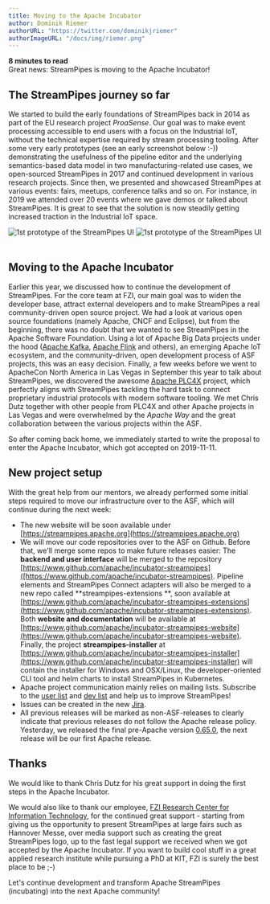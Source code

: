 ```yaml
---
title: Moving to the Apache Incubator
author: Dominik Riemer
authorURL: "https://twitter.com/dominikjriemer"
authorImageURL: "/docs/img/riemer.png"
---
```


**<div style="float: left; padding-right: 40px;">8 minutes to read</div>**
<br/>
Great news: StreamPipes is moving to the Apache Incubator!

<!--truncate-->

## The StreamPipes journey so far

We started to build the early foundations of StreamPipes back in 2014 as part of the EU research project _ProaSense_.
Our goal was to make event processing accessible to end users with a focus on the Industrial IoT, without the technical
expertise required by stream processing tooling.
After some very early prototypes (see an early screenshot below :-)) demonstrating the usefulness of the pipeline editor
and the underlying semantics-based data model in two manufacturing-related use cases, we open-sourced StreamPipes in
2017 and continued development in various research projects.
Since then, we presented and showcased StreamPipes at various events: fairs, meetups, conference talks and so on. For
instance, in 2019 we attended over 20 events where we gave demos or talked about StreamPipes.
It is great to see that the solution is now steadily getting increased traction in the Industrial IoT space.

<img class="blog-image" style="max-width:90%;margin-bottom:20px;" src="/blog/assets/2019-11-25/2019-11_StreamPipes-v0.png" alt="1st prototype of the StreamPipes UI"/>
<img class="blog-image" style="max-width:90%;" src="/blog/assets/2019-11-25/2019-11_StreamPipes-now.png" alt="1st prototype of the StreamPipes UI"/>

## Moving to the Apache Incubator

Earlier this year, we discussed how to continue the development of StreamPipes. For the core team at FZI, our main goal
was to widen the developer base, attract external developers and to make StreamPipes a real community-driven open source
project.
We had a look at various open source foundations (namely Apache, CNCF and Eclipse), but from the beginning, there was no
doubt that we wanted to see StreamPipes in the Apache Software Foundation. Using a lot of Apache Big Data projects under
the hood ([Apache Kafka](https://kafka.apache.org), [Apache Flink](https://flink.apache.org) and others), an emerging
Apache IoT ecosystem, and the community-driven, open development process of ASF projects, this was an easy decision.
Finally, a few weeks before we went to ApacheCon North America in Las Vegas in September this year to talk about
StreamPipes, we discovered the awesome [Apache PLC4X](https://plc4x.apache.org) project, which perfectly aligns with
StreamPipes tackling the hard task to connect proprietary industrial protocols with modern software tooling.
We met Chris Dutz together with other people from PLC4X and other Apache projects in Las Vegas and were overwhelmed by
the _Apache Way_ and the great collaboration between the various projects within the ASF.

So after coming back home, we immediately started to write the proposal to enter the Apache Incubator, which got
accepted on 2019-11-11.

## New project setup

With the great help from our mentors, we already performed some initial steps required to move our infrastructure over
to the ASF, which will continue during the next week:

* The new website will be soon available under [https://streampipes.apache.org](https://streampipes.apache.org)
* We will move our code repositories over to the ASF on Github. Before that, we'll merge some repos to make future
  releases easier: The **backend and user interface** will be merged to the
  repository [https://www.github.com/apache/incubator-streampipes]([https://www.github.com/apache/incubator-streampipes).
  Pipeline elements and StreamPipes Connect adapters will also be merged to a new repo called **streampipes-extensions
  **, soon available
  at [https://www.github.com/apache/incubator-streampipes-extensions](https://www.github.com/apache/incubator-streampipes-extensions).
  Both **website and documentation** will be available
  at [https://www.github.com/apache/incubator-streampipes-website](https://www.github.com/apache/incubator-streampipes-website).
  Finally, the project **streampipes-installer**
  at [https://www.github.com/apache/incubator-streampipes-installer](https://www.github.com/apache/incubator-streampipes-installer)
  will contain the installer for Windows and OSX/Linux, the developer-oriented CLI tool and helm charts to install
  StreamPipes in Kubernetes.
* Apache project communication mainly relies on mailing lists. Subscribe to
  the [user list](mailto:users-subscribe@streampipes.apache.org)
  and [dev list](mailto:dev-subscribe@streampipes.apache.org) and help us to improve StreamPipes!
* Issues can be created in the new [Jira](https://issues.apache.org/jira/projects/STREAMPIPES).
* All previous releases will be marked as non-ASF-releases to clearly indicate that previous releases do not follow the
  Apache release policy. Yesterday, we released the final pre-Apache
  version [0.65.0](/docs/blog/2019/11/23/release-0650), the next release will be our first Apache release.

## Thanks

We would like to thank Chris Dutz for his great support in doing the first steps in the Apache Incubator.

We would also like to thank our employee, [FZI Research Center for Information Technology](https://www.fzi.de/en), for
the continued great support - starting from giving us the opportunity to present StreamPipes at large fairs such as
Hannover Messe, over media support such as creating the great StreamPipes logo, up to the fast legal support we received
when we got accepted by the Apache Incubator.
If you want to build cool stuff in a great applied research institute while pursuing a PhD at KIT, FZI is surely the
best place to be ;-)

Let's continue development and transform Apache StreamPipes (incubating) into the next Apache community!











